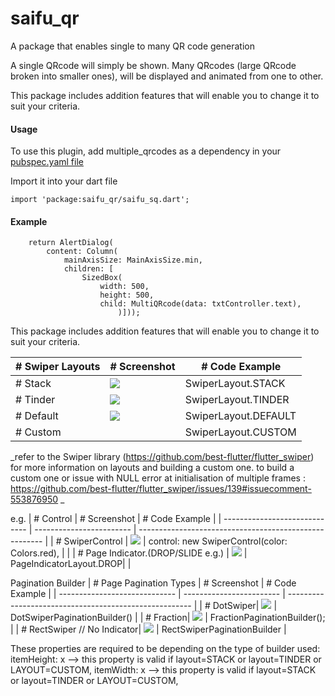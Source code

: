 # saifu_qr

A package that enables single to many QR code generation

A single QRcode will simply be shown.
Many QRcodes (large QRcode broken into smaller ones), will be displayed and animated from one to other.

This package includes addition features that will enable you to change it to suit your criteria.

#### Usage

To use this plugin, add multiple_qrcodes as a dependency in your [pubspec.yaml file](https://flutter.dev/docs/development/packages-and-plugins/using-packages)

Import it into your dart file

    import 'package:saifu_qr/saifu_sq.dart';

#### Example

        return AlertDialog(
            content: Column(
                mainAxisSize: MainAxisSize.min,
                children: [
                    SizedBox(
                        width: 500,
                        height: 500,
                        child: MultiQRcode(data: txtController.text),
                            )]));

This package includes addition features that will enable you to change it to suit your criteria.

| # Swiper Layouts | # Screenshot                         | # Code Example       |
| ---------------- | ------------------------------------ | -------------------- |
| # Stack          | ![](https://imgur.com/5m0Os8S.png)   | SwiperLayout.STACK   |
| # Tinder         | ![](https://imgur.com/7vmtVuh.png)  | SwiperLayout.TINDER  |
| # Default        | ![](https://imgur.com/hykj6dO.png) | SwiperLayout.DEFAULT |
| # Custom         |                                      | SwiperLayout.CUSTOM  |

_refer to the Swiper library (https://github.com/best-flutter/flutter_swiper) for more information on layouts and building a custom one.
to build a custom one or issue with NULL error at initialisation of multiple frames : https://github.com/best-flutter/flutter_swiper/issues/139#issuecomment-553876950 _

e.g.
| # Control | # Screenshot | # Code Example |
| ----------------------------- | ------------------------ | ------------------------------------------------------ |
| # SwiperControl | ![](https://imgur.com/exoJHM7.png) | control: new SwiperControl(color: Colors.red), | |
| # Page Indicator.(DROP/SLIDE e.g.) | ![](https://imgur.com/WAb3tmW) | PageIndicatorLayout.DROP| |

Pagination Builder
| # Page Pagination Types | # Screenshot | # Code Example |
| ----------------------------- | ------------------------ | ------------------------------------------------------ |
| # DotSwiper| ![](https://imgur.com/WAb3tmW.png) | DotSwiperPaginationBuilder() |
| # Fraction| ![](https://imgur.com/QFBz9Wj.png) | FractionPaginationBuilder(); |
| # RectSwiper // No Indicator| ![](https://imgur.com/hykj6dO.png) | RectSwiperPaginationBuilder |

These properties are required to be depending on the type of builder used:
itemHeight: x --> this property is valid if layout=STACK or layout=TINDER or LAYOUT=CUSTOM,
itemWidth: x --> this property is valid if layout=STACK or layout=TINDER or LAYOUT=CUSTOM,
